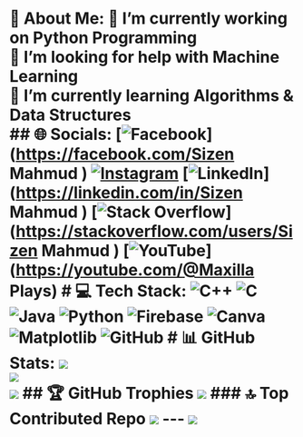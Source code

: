 # 💫 About Me: 🔭 I’m currently working on Python Programming <br>🤝 I’m looking for help with Machine Learning <br>🌱 I’m currently learning Algorithms & Data Structures<br>   ## 🌐 Socials: [![Facebook](https://img.shields.io/badge/Facebook-%231877F2.svg?logo=Facebook&logoColor=white)](https://facebook.com/Sizen Mahmud ) [![Instagram](https://img.shields.io/badge/Instagram-%23E4405F.svg?logo=Instagram&logoColor=white)](https://instagram.com/sizen_exe) [![LinkedIn](https://img.shields.io/badge/LinkedIn-%230077B5.svg?logo=linkedin&logoColor=white)](https://linkedin.com/in/Sizen Mahmud ) [![Stack Overflow](https://img.shields.io/badge/-Stackoverflow-FE7A16?logo=stack-overflow&logoColor=white)](https://stackoverflow.com/users/Sizen Mahmud ) [![YouTube](https://img.shields.io/badge/YouTube-%23FF0000.svg?logo=YouTube&logoColor=white)](https://youtube.com/@Maxilla Plays)   # 💻 Tech Stack: ![C++](https://img.shields.io/badge/c++-%2300599C.svg?style=for-the-badge&logo=c%2B%2B&logoColor=white) ![C](https://img.shields.io/badge/c-%2300599C.svg?style=for-the-badge&logo=c&logoColor=white) ![Java](https://img.shields.io/badge/java-%23ED8B00.svg?style=for-the-badge&logo=openjdk&logoColor=white) ![Python](https://img.shields.io/badge/python-3670A0?style=for-the-badge&logo=python&logoColor=ffdd54) ![Firebase](https://img.shields.io/badge/firebase-%23039BE5.svg?style=for-the-badge&logo=firebase) ![Canva](https://img.shields.io/badge/Canva-%2300C4CC.svg?style=for-the-badge&logo=Canva&logoColor=white) ![Matplotlib](https://img.shields.io/badge/Matplotlib-%23ffffff.svg?style=for-the-badge&logo=Matplotlib&logoColor=black) ![GitHub](https://img.shields.io/badge/github-%23121011.svg?style=for-the-badge&logo=github&logoColor=white) # 📊 GitHub Stats: ![](https://github-readme-stats.vercel.app/api?username=Maxiila-0IQ&theme=dark&hide_border=false&include_all_commits=false&count_private=false)<br/> ![](https://github-readme-streak-stats.herokuapp.com/?user=Maxiila-0IQ&theme=dark&hide_border=false)<br/> ![](https://github-readme-stats.vercel.app/api/top-langs/?username=Maxiila-0IQ&theme=dark&hide_border=false&include_all_commits=false&count_private=false&layout=compact)  ## 🏆 GitHub Trophies ![](https://github-profile-trophy.vercel.app/?username=Maxiila-0IQ&theme=radical&no-frame=false&no-bg=true&margin-w=4)  ### 🔝 Top Contributed Repo ![](https://github-contributor-stats.vercel.app/api?username=Maxiila-0IQ&limit=5&theme=dark&combine_all_yearly_contributions=true)  --- [![](https://visitcount.itsvg.in/api?id=Maxiila-0IQ&icon=0&color=0)](https://visitcount.itsvg.in)  <!-- Proudly created with GPRM ( https://gprm.itsvg.in ) -->
